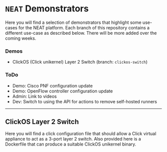 # `NEAT` Demonstrators

Here you will find a selection of demonstrators that highlight some use-cases for the NEAT platform. Each branch of this repository contains a different use-case as described below. There will be more added over the coming weeks.

### Demos
 - ClickOS (Click unikernel) Layer 2 Switch (branch: `clickos-switch`)

### ToDo
 - Demo: Cisco PNF configuration update
 - Demo: OpenFlow controller configuration update
 - Admin: Link to videos
 - Dev: Switch to using the API for actions to remove self-hosted runners


---

## ClickOS Layer 2 Switch

Here you will find a click configuration file that should allow a Click virtual appliance to act as a 3-port layer 2 switch. Also provided here is a Dockerfile that can produce a suitable ClickOS unikernel binary.
